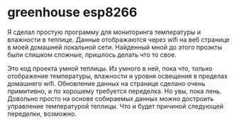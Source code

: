 # greenhouse esp8266
Я сделал простую программу для мониторинга температуры и влажности в теплице. Данные отображаются через wifi на веб странице в моей домашней локальной сети. Найденный мной до этого проэкты были слишком сложные, пришлось делать что то свое.

Это код проекта умной теплицы. Из умного в ней, пока что, только отображение температуры, влажности и уровня освещения в пределах домашнего wifi. Обновление данных на странице сделано очень примитивно, и по хорошему требуется переделка. Но увы, пока лень.
Довольно просто на основе собираемых данных можно достроить управление температурой теплицы. Что и будет причиной следующей переделки, возможно.
